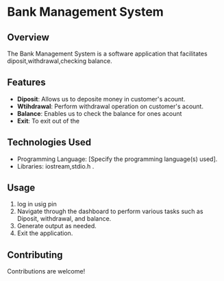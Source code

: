 
# Bank Management System

## Overview
The Bank Management System is a software application that facilitates diposit,withdrawal,checking balance.

## Features
- **Diposit**: Allows us to deposite money in customer's acount.
- **Wtihdrawal**: Perform withdrawal operation on customer's acount.
- **Balance**: Enables us to check the balance for ones acount
- **Exit**: To exit out of the 


## Technologies Used
- Programming Language: [Specify the programming language(s) used].
- Libraries: iostream,stdio.h .


## Usage
1. log in usig pin
2. Navigate through the dashboard to perform various tasks such as Diposit, withdrawal, and balance.
3. Generate output as needed.
4. Exit the application.

## Contributing
Contributions are welcome!
